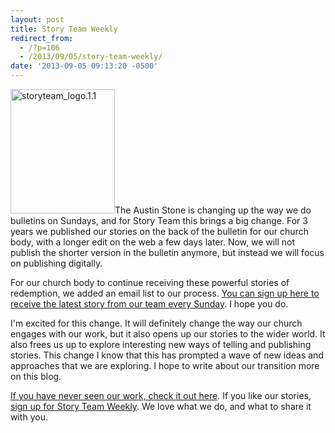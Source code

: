 ```yaml
---
layout: post
title: Story Team Weekly
redirect_from: 
  - /?p=106
  - /2013/09/05/story-team-weekly/
date: '2013-09-05 09:13:20 -0500'
---
```

<p><a href="http://brianlundin.com/wp-content/uploads/2013/09/storyteam_logo.1.1.png"><img class="alignright size-full wp-image-108" alt="storyteam_logo.1.1" src="http://brianlundin.com/wp-content/uploads/2013/09/storyteam_logo.1.1.png" width="167" height="199" /></a>The Austin Stone is changing up the way we do bulletins on Sundays, and for Story Team this brings a big change. For 3 years we published our stories on the back of the bulletin for our church body, with a longer edit on the web a few days later. Now, we will not publish the shorter version in the bulletin anymore, but instead we will focus on publishing digitally.</p>
<p>For our church body to continue receiving these powerful stories of redemption, we added an email list to our process. <a href="http://bit.ly/StoryTeamWeekly">You can sign up here to receive the latest story from our team every Sunday</a>. I hope you do.</p>
<p>I'm excited for this change. It will definitely change the way our church engages with our work, but it also opens up our stories to the wider world. It also frees us up to explore interesting new ways of telling and publishing stories. This change I know that this has prompted a wave of new ideas and approaches that we are exploring. I hope to write about our transition more on this blog.</p>
<p><a href="http://austinstone.org/stories/stories-main">If you have never seen our work, check it out here</a>. If you like our stories, <a href="http://bit.ly/StoryTeamWeekly">sign up for Story Team Weekly</a>. We love what we do, and what to share it with you.</p>
